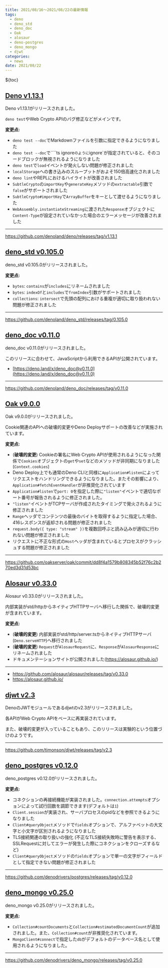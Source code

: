 ```yaml
---
title: 2021/08/16〜2021/08/22の最新情報
tags:
  - deno
  - deno_std
  - deno_doc
  - Oak
  - alosaur
  - deno-postgres
  - deno_mongo
  - djwt
categories:
  - news
date: 2021/08/22
---
```


${toc}

## [Deno v1.13.1](https://github.com/denoland/deno/releases/tag/v1.13.1)

Deno v1.13.1がリリースされました。

`deno test`やWeb Crypto APIのバグ修正などがメインです。

**変更点:**

- `deno test --doc`でMarkdownファイルを引数に指定できるようになりました
- `deno test --doc`で````ts ignore`のように`ignore`が指定されていると、そのコードブロックが無視されるようになりました
- `deno test`で`load`イベントが発火しない問題が修正されました
- `localStorage`への書き込みのスループットがおよそ150倍高速化されました
- `deno lint`やREPLにおけるハイライトが改善されました
- `SubtleCrypto`の`importKey`や`generateKey`メソッドの`extractable`引数で`false`がサポートされました
- `SubtleCrypto#importKey`で`ArrayBuffer`をキーとして渡せるようになりました
- `WebAssembly.instantiateStreaming`に渡された`Response`オブジェクトに`Content-Type`が設定されていなかった場合のエラーメッセージが改善されました

---

https://github.com/denoland/deno/releases/tag/v1.13.1

## [deno_std v0.105.0](https://github.com/denoland/deno_std/releases/tag/0.105.0)

deno_std v0.105.0がリリースされました。

**変更点:**

- `bytes`: `contains`が`includes`にリネームされました
- `bytes`: `indexOf`と`includes`で`fromIndex`引数がサポートされました
- `collections`: `intersect`で先頭の配列における重複が適切に取り扱われない問題が修正されました

---

https://github.com/denoland/deno_std/releases/tag/0.105.0

## [deno_doc v0.11.0](https://github.com/denoland/deno_doc/releases/tag/v0.11.0)

deno_doc v0.11.0がリリースされました。

このリリースに合わせて、JavaScriptから利用できるAPIが公開されています。

- [https://deno.land/x/deno_doc@v0.11.0](https://deno.land/x/deno_doc@v0.11.0)

---

https://github.com/denoland/deno_doc/releases/tag/v0.11.0

## [Oak v9.0.0](https://github.com/oakserver/oak/commit/dd8f4a1579b808345b52f76c2b270ed3d31d53bc)

Oak v9.0.0がリリースされました。

Cookie関連のAPIへの破壊的変更やDeno Deployサポートの改善などが実施されています。

**変更点:**

- (**破壊的変更**) Cookieの署名にWeb Crypto APIが使用されるようになった関係で`Cookies`オブジェクトの`get`や`set`などのメソッドが非同期になりました (`Context.cookies`)
- Deno Deploy上でも通常のDeno CLIと同様に`Application#listen`によってリクエストをハンドリングできるようになりました。またその影響により、`Application#fetchEventHandler`が非推奨化されています
- `Application#listen`で`port: 0`を指定した際に`"listen"`イベントで適切なポート番号が報告されるように修正されました。
- `"listen"`イベントがTCPサーバが作成されたタイミングで発火されるように修正されました
- `Range`ヘッダでコンテンツの最後のバイトを取得するように指定した場合、416レスポンスが返却される問題が修正されました
- `request.body({ type: "stream" })`を複数回呼ぶと読み込みが適切に行われない問題が修正されました
- リクエストに不正な形式の`Host`ヘッダが含まれているとプロセスがクラッシュする問題が修正されました

---

https://github.com/oakserver/oak/commit/dd8f4a1579b808345b52f76c2b270ed3d31d53bc

## [Alosaur v0.33.0](https://github.com/alosaur/alosaur/releases/tag/v0.33.0)

Alosaur v0.33.0がリリースされました。

内部実装がstd/httpからネイティブHTTPサーバへ移行した関係で、破壊的変更が含まれています。

**変更点:**

- (**破壊的変更**) 内部実装がstd/http/server.tsからネイティブHTTPサーバ(`Deno.serveHTTP`)へ移行されました
- (**破壊的変更**) `Request`が`AlosaurRequest`に、`Response`が`AlosaurResponse`にリネームされました
- ドキュメンテーションサイトが公開されました(https://alosaur.github.io/)

---

- https://github.com/alosaur/alosaur/releases/tag/v0.33.0
- https://alosaur.github.io/

## [djwt v2.3](https://github.com/timonson/djwt/releases/tag/v2.3)

DenoのJWTモジュールであるdjwtのv2.3がリリースされました。

各APIがWeb Crypto APIをベースに再実装されています。

また、破壊的変更が入っていることもあり、このリリースは実験的という位置づけのようです。

---

https://github.com/timonson/djwt/releases/tag/v2.3

## [deno_postgres v0.12.0](https://github.com/denodrivers/postgres/releases/tag/v0.12.0)

deno_postgres v0.12.0がリリースされました。

**変更点:**

- コネクションの再接続機能が実装されました。`connection.attempts`オプションによって試行回数を調節できます(デフォルトは`1`)
- `Client.session`が実装され、サーバプロセスのpidなどを参照できるようになりました
- `Client#queryObject`メソッドで`fields`オプションで、アルファベットの大文字と小文字が区別されるようになりました
- TLS接続関連の取り扱いの強化 (不正なTLS接続失敗時に警告を表示する、SSLRequestに対してエラーが発生した際にコネクションをクローズするなど)
- `Client#queryObject`メソッドの`fields`オプションで単一の文字がフィールドとして指定できない問題が修正されました

---

https://github.com/denodrivers/postgres/releases/tag/v0.12.0

## [deno_mongo v0.25.0](https://github.com/denodrivers/deno_mongo/releases/tag/v0.25.0)

deno_mongo v0.25.0がリリースされました。

**変更点:**

- `Collection#countDocuments`と`Collection#estimatedDocumentCount`が追加されました。また、`Collection#count`が非推奨化されています。
- `MongoClient#connect`で指定した`db`がデフォルトのデータベース名として使用されるようになりました。

---

https://github.com/denodrivers/deno_mongo/releases/tag/v0.25.0

